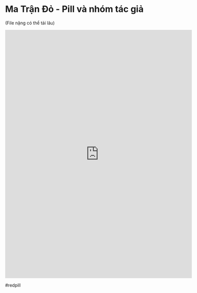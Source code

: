 # Ma Trận Đỏ - Pill và nhóm tác giả

(File nặng có thể tải lâu)
<iframe src="https://1drv.ms/w/c/5de5cb37d7fc8265/IQSYYq-kjP_uQpu6fZIpgKaqARWh87cfmEQ2GWqSvcUUKbM" width="600" height="800" frameborder="0" scrolling="no"></iframe>

#redpill

